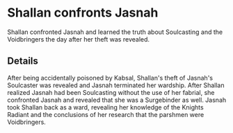 # Shallan confronts Jasnah
Shallan confronted Jasnah and learned the truth about Soulcasting and the Voidbringers the day after her theft was revealed.

## Details
After being accidentally poisoned by Kabsal, Shallan's theft of Jasnah's Soulcaster was revealed and Jasnah terminated her wardship. After Shallan realized Jasnah had been Soulcasting without the use of her fabrial, she confronted Jasnah and revealed that she was a Surgebinder as well. Jasnah took Shallan back as a ward, revealing her knowledge of the Knights Radiant and the conclusions of her research that the parshmen were Voidbringers.
